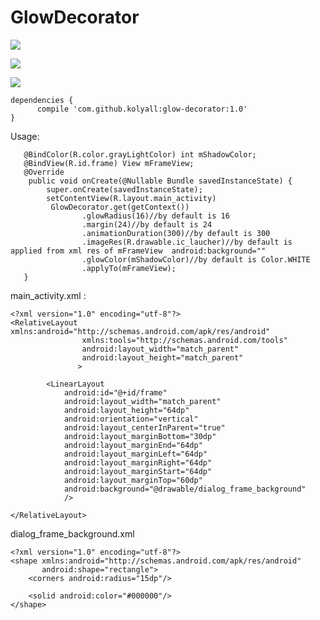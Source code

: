 # GlowDecorator
<a href='https://bintray.com/nickunuchek/maven/GlowDecorator?source=watch' alt='Get automatic notifications about new "GlowDecorator" versions'><img src='https://www.bintray.com/docs/images/bintray_badge_color.png'></a>

<a href='https://bintray.com/nickunuchek/maven/GlowDecorator/1.0/link'><img src='https://api.bintray.com/packages/nickunuchek/maven/GlowDecorator/images/download.svg?version=1.0'></a>

<img src='https://i.stack.imgur.com/aFieS.jpg'>

```
dependencies {
      compile 'com.github.kolyall:glow-decorator:1.0'
}
```
Usage:
```
   @BindColor(R.color.grayLightColor) int mShadowColor;
   @BindView(R.id.frame) View mFrameView;
   @Override
    public void onCreate(@Nullable Bundle savedInstanceState) {
        super.onCreate(savedInstanceState);
        setContentView(R.layout.main_activity)
         GlowDecorator.get(getContext())
                .glowRadius(16)//by default is 16
                .margin(24)//by default is 24
                .animationDuration(300)//by default is 300
                .imageRes(R.drawable.ic_laucher)//by default is applied from xml res of mFrameView  android:background=""
                .glowColor(mShadowColor)//by default is Color.WHITE
                .applyTo(mFrameView);
   }
```
main_activity.xml :
```
<?xml version="1.0" encoding="utf-8"?>
<RelativeLayout xmlns:android="http://schemas.android.com/apk/res/android"
                xmlns:tools="http://schemas.android.com/tools"
                android:layout_width="match_parent"
                android:layout_height="match_parent"
               >

        <LinearLayout
            android:id="@+id/frame"
            android:layout_width="match_parent"
            android:layout_height="64dp"
            android:orientation="vertical"
            android:layout_centerInParent="true"
            android:layout_marginBottom="30dp"
            android:layout_marginEnd="64dp"
            android:layout_marginLeft="64dp"
            android:layout_marginRight="64dp"
            android:layout_marginStart="64dp"
            android:layout_marginTop="60dp"
            android:background="@drawable/dialog_frame_background"
            />

</RelativeLayout>
```
dialog_frame_background.xml
```
<?xml version="1.0" encoding="utf-8"?>
<shape xmlns:android="http://schemas.android.com/apk/res/android"
       android:shape="rectangle">
    <corners android:radius="15dp"/>

    <solid android:color="#000000"/>
</shape>
```
